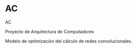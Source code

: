 # AC
 AC
 
 
 Proyecto de Arquitectura de Computadores
 
 
 Modelo de optimización del cálculo de redes convolucionales.
 
 
